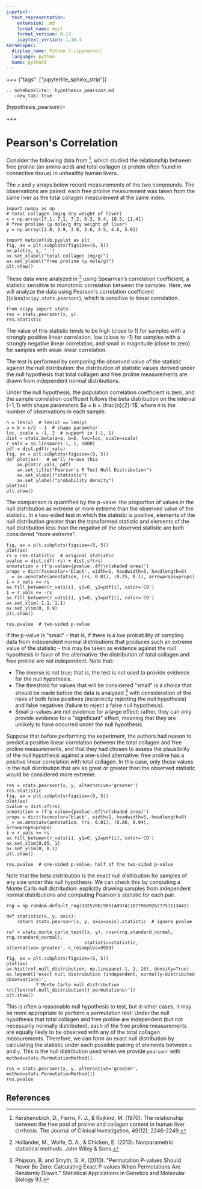 ```yaml
---
jupytext:
  text_representation:
    extension: .md
    format_name: myst
    format_version: 0.13
    jupytext_version: 1.16.4
kernelspec:
  display_name: Python 3 (ipykernel)
  language: python
  name: python3
---
```


+++ {"tags": ["jupyterlite_sphinx_strip"]}

```{eval-rst}
.. notebooklite:: hypothesis_pearsonr.md
   :new_tab: True
```

(hypothesis_pearsonr)=

+++

# Pearson's Correlation

Consider the following data from [^1], which studied the relationship between free proline (an amino acid) and total collagen (a protein often found in connective tissue) in unhealthy human livers.

The `x` and `y` arrays below record measurements of the two compounds. The observations are paired: each free proline measurement was taken from the same liver as the total collagen measurement at the same index.

```{code-cell} ipython3
import numpy as np
# total collagen (mg/g dry weight of liver)
x = np.array([7.1, 7.1, 7.2, 8.3, 9.4, 10.5, 11.4])
# free proline (μ mole/g dry weight of liver)
y = np.array([2.8, 2.9, 2.8, 2.6, 3.5, 4.6, 5.0])
```

```{code-cell} ipython3
import matplotlib.pyplot as plt
fig, ax = plt.subplots(figsize=(8, 5))
ax.plot(x, y, '.')
ax.set_xlabel("total collagen (mg/g)")
ax.set_ylabel("free proline (μ mole/g)")
plt.show()
```

These data were analyzed in [^2] using Spearman’s correlation coefficient, a statistic sensitive to monotonic correlation between the samples. Here, we will analyze the data using Pearson's correlation coefficient ({class}`scipy.stats.pearsonr`), which is sensitive to linear correlation.

```{code-cell} ipython3
from scipy import stats
res = stats.pearsonr(x, y)
res.statistic
```

The value of this statistic tends to be high (close to 1) for samples with a strongly positive linear correlation, low (close to -1) for samples with a strongly negative linear correlation, and small in magnitude (close to zero) for samples with weak linear correlation.

The test is performed by comparing the observed value of the statistic against the null distribution: the distribution of statistic values derived under the null hypothesis that total collagen and free proline measurements are drawn from independent normal distributions.

Under the null hypothesis, the population correlation coefficient is zero, and the sample correlation coefficent follows the beta distribution on the interval $(-1, 1)$ with shape parameters $a = b = \frac{n}{2}-1$, where $n$ is the number of observations in each sample.

```{code-cell} ipython3
n = len(x)  # len(x) == len(y)
a = b = n/2 - 1  # shape parameter
loc, scale = -1, 2  # support is (-1, 1)
dist = stats.beta(a=a, b=b, loc=loc, scale=scale)
r_vals = np.linspace(-1, 1, 1000)
pdf = dist.pdf(r_vals)
fig, ax = plt.subplots(figsize=(8, 5))
def plot(ax):  # we'll re-use this
    ax.plot(r_vals, pdf)
    ax.set_title("Pearson's R Test Null Distribution")
    ax.set_xlabel("statistic")
    ax.set_ylabel("probability density")
plot(ax)
plt.show()
```

The comparison is quantified by the p-value: the proportion of values in the null distribution as extreme or more extreme than the observed value of the statistic. In a two-sided test in which the statistic is positive, elements of the null distribution greater than the transformed statistic and elements of the null distribution less than the negative of the observed statistic are both considered "more extreme".

```{code-cell} ipython3
fig, ax = plt.subplots(figsize=(8, 5))
plot(ax)
rs = res.statistic  # original statistic
pvalue = dist.cdf(-rs) + dist.sf(rs)
annotation = (f'p-value={pvalue:.4f}\n(shaded area)')
props = dict(facecolor='black', width=1, headwidth=5, headlength=8)
_ = ax.annotate(annotation, (rs, 0.01), (0.25, 0.1), arrowprops=props)
i = r_vals >= rs
ax.fill_between(r_vals[i], y1=0, y2=pdf[i], color='C0')
i = r_vals <= -rs
ax.fill_between(r_vals[i], y1=0, y2=pdf[i], color='C0')
ax.set_xlim(-1.1, 1.1)
ax.set_ylim(0, 0.9)
plt.show()
```

```{code-cell} ipython3
res.pvalue  # two-sided p-value
```

If the p-value is "small" - that is, if there is a low probability of sampling data from independent normal distributions that produces such an extreme value of the statistic - this may be taken as evidence against the null hypothesis in favor of the alternative: the distribution of total collagen and free proline are not independent. Note that:

- The inverse is not true; that is, the test is not used to provide evidence for the null hypothesis.
- The threshold for values that will be considered "small" is a choice that should be made before the data is analyzed [^3] with consideration of the risks of both false positives (incorrectly rejecting the null hypothesis) and false negatives (failure to reject a false null hypothesis).
- Small p-values are not evidence for a large effect; rather, they can only provide evidence for a "significant" effect, meaning that they are unlikely to have occurred under the null hypothesis.

Suppose that before performing the experiment, the authors had reason to predict a positive linear correlation between the total collagen and free proline measurements, and that they had chosen to assess the plausibility of the null hypothesis against a one-sided alternative: free proline has a positive linear correlation with total collagen. In this case, only those values in the null distribution that are as great or greater than the observed statistic would be considered more extreme.

```{code-cell} ipython3
res = stats.pearsonr(x, y, alternative='greater')
res.statistic
fig, ax = plt.subplots(figsize=(8, 5))
plot(ax)
pvalue = dist.sf(rs)
annotation = (f'p-value={pvalue:.6f}\n(shaded area)')
props = dict(facecolor='black', width=1, headwidth=5, headlength=8)
_ = ax.annotate(annotation, (rs, 0.01), (0.86, 0.04), arrowprops=props)
i = r_vals >= rs
ax.fill_between(r_vals[i], y1=0, y2=pdf[i], color='C0')
ax.set_xlim(0.85, 1)
ax.set_ylim(0, 0.1)
plt.show()
```

```{code-cell} ipython3
res.pvalue  # one-sided p-value; half of the two-sided p-value
```

Note that the beta distribution is the exact null distribution for samples of any size under this null hypothesis. We can check this by computing a Monte Carlo null distribution: explicitly drawing samples from independent normal distributions and computing Pearson's statistic for each pair.

```{code-cell} ipython3
rng = np.random.default_rng(332520619051409741187796892627751113442)

def statistic(x, y, axis):
    return stats.pearsonr(x, y, axis=axis).statistic  # ignore pvalue
    
ref = stats.monte_carlo_test((x, y), rvs=(rng.standard_normal, rng.standard_normal),
                             statistic=statistic, alternative='greater', n_resamples=9999)

fig, ax = plt.subplots(figsize=(8, 5))
plot(ax)
ax.hist(ref.null_distribution, np.linspace(-1, 1, 26), density=True)
ax.legend(['exact null distribution (independent, normally-distributed observations)',
           f'Monte Carlo null distribution \n({len(ref.null_distribution)} permutations)'])
plt.show()
```

This is often a reasonable null hypothesis to test, but in other cases, it may be more appropriate to perform a permutation test: Under the null hypothesis that total collagen and free proline are independent (but not necessarily normally distributed), each of the free proline measurements are equally likely to be observed with any of the total collagen measurements. Therefore, we can form an exact null distribution by calculating the statistic under each possible pairing of elements between `x` and `y`. This is the null distribution used when we provide `pearsonr` with `method=stats.PermutationMethod()`.

```{code-cell} ipython3
res = stats.pearsonr(x, y, alternative='greater', method=stats.PermutationMethod())
res.pvalue
```

## References

[^1]: Kershenobich, D., Fierro, F. J., & Rojkind, M. (1970). The relationship
between the free pool of proline and collagen content in human liver cirrhosis.
The Journal of Clinical Investigation, 49(12), 2246-2249.

[^2]: Hollander, M., Wolfe, D. A., & Chicken, E. (2013). Nonparametric
statistical methods. John Wiley & Sons.

[^3]: Phipson, B. and Smyth, G. K. (2010). "Permutation P-values Should Never Be
Zero: Calculating Exact P-values When Permutations Are Randomly Drawn."
Statistical Applications in Genetics and Molecular Biology 9.1.

